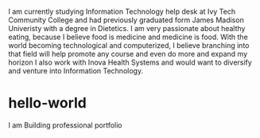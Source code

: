 I am currently studying Information Technology help desk at Ivy Tech Community College and had previously graduated form James Madison Univeristy with a degree in Dietetics. I am very passionate about healthy eating, because I believe food is medicine and medicine is food. With the world becoming technological and computerized, I believe branching into that field will help promote any course and even do more and expand my horizon
I also work with Inova Health Systems and would want to diversify and venture into Information Technology.
# hello-world
I am Building professional portfolio
